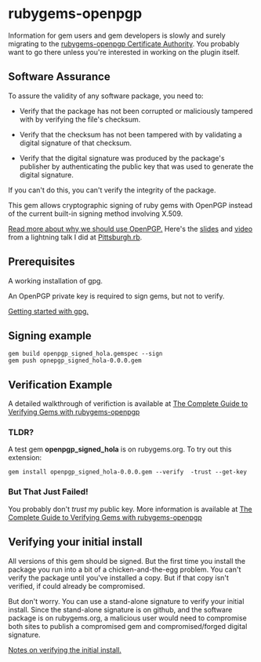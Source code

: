 rubygems-openpgp
================

Information for gem users and gem developers is slowly and surely migrating
to the [rubygems-openpgp Certificate
Authority](http://rubygems-openpgp-ca.org).  You probably want to go
there unless you're interested in working on the plugin itself.


Software Assurance
------------------

To assure the validity of any software package, you need to:

* Verify that the package has not been corrupted or maliciously
  tampered with by verifying the file's checksum.

* Verify that the checksum has not been tampered with by validating a
  digital signature of that checksum.

* Verify that the digital signature was produced by the package's
  publisher by authenticating the public key that was used to generate
  the digital signature.

If you can't do this, you can't verify the integrity of the package.

This gem allows cryptographic signing of ruby gems with OpenPGP
instead of the current built-in signing method involving X.509.

[Read more about why we should use OpenPGP.](./doc/motivation.md)
Here's the [slides](http://bit.ly/TUtT3S) and
[video](http://vimeo.com/album/2255908/video/59297058) from a
lightning talk I did at [Pittsburgh.rb](http://pghrb.heroku.com/).
 
Prerequisites
-------------

A working installation of gpg.

An OpenPGP private key is required to sign gems, but not to verify.

[Getting started with gpg.](./doc/getting-started-with-gpg.md)

Signing example
---------------

    gem build openpgp_signed_hola.gemspec --sign
    gem push opnepgp_signed_hola-0.0.0.gem

Verification Example
--------------------

A detailed walkthrough of verifiction is available at
[The Complete Guide to Verifying Gems with
rubygems-openpgp](http://www.rubygems-openpgp-ca.org/blog/the-complete-guide-to-verifying-gems-with-rubygems-openpgp.html)

### TLDR?

A test gem **openpgp_signed_hola** is on rubygems.org.  To try out
this extension:

    gem install openpgp_signed_hola-0.0.0.gem --verify  -trust --get-key


### But That Just Failed!

You probably don't *trust* my public key.  More information is
available at [The Complete Guide to Verifying Gems with
rubygems-openpgp](http://www.rubygems-openpgp-ca.org/blog/the-complete-guide-to-verifying-gems-with-rubygems-openpgp.html)

Verifying your initial install
------------------------------

All versions of this gem should be signed.  But the first time you
install the package you run into a bit of a chicken-and-the-egg
problem.  You can't verify the package until you've installed a copy.
But if that copy isn't verified, if could already be compromised.

But don't worry.  You can use a stand-alone signature to verify your
initial install.  Since the stand-alone signature is on github, and
the software package is on rubygems.org, a malicious user would need
to compromise both sites to publish a compromised gem and
compromised/forged digital signature.

[Notes on verifying the initial install.](./doc/verifying-initial-install.md)

